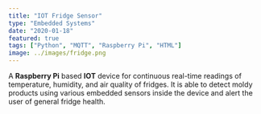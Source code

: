 ```yaml
---
title: "IOT Fridge Sensor"
type: "Embedded Systems"
date: "2020-01-18"
featured: true
tags: ["Python", "MQTT", "Raspberry Pi", "HTML"]
image: ../images/fridge.png
---
```


A **Raspberry Pi** based **IOT** device for continuous real-time readings of temperature, humidity, and air quality of fridges. It is able to detect moldy products using various embedded sensors inside the device and alert the user of general fridge health.